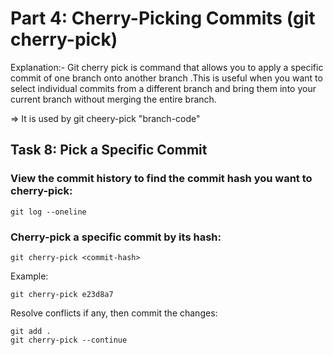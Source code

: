 # Part 4: Cherry-Picking Commits (git cherry-pick)
Explanation:- Git cherry pick is command that allows you to apply a specific commit of one branch onto another branch .This is useful when you want to select individual commits from a different branch and bring them into your current branch without merging the entire branch.

=> It is used by git cheery-pick "branch-code"
## Task 8: Pick a Specific Commit
### View the commit history to find the commit hash you want to cherry-pick:
```
git log --oneline
```
### Cherry-pick a specific commit by its hash:
```
git cherry-pick <commit-hash>
```
Example:
```
git cherry-pick e23d8a7
```
Resolve conflicts if any, then commit the changes:
```
git add .
git cherry-pick --continue
```